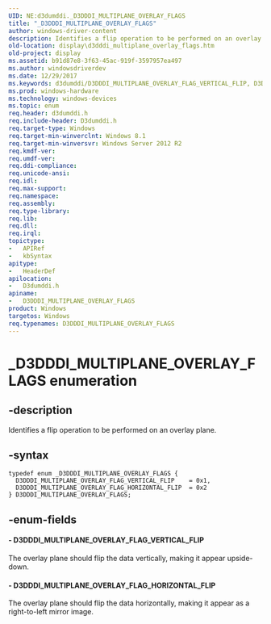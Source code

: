 ```yaml
---
UID: NE:d3dumddi._D3DDDI_MULTIPLANE_OVERLAY_FLAGS
title: "_D3DDDI_MULTIPLANE_OVERLAY_FLAGS"
author: windows-driver-content
description: Identifies a flip operation to be performed on an overlay plane.
old-location: display\d3dddi_multiplane_overlay_flags.htm
old-project: display
ms.assetid: b91d87e8-3f63-45ac-919f-3597957ea497
ms.author: windowsdriverdev
ms.date: 12/29/2017
ms.keywords: d3dumddi/D3DDDI_MULTIPLANE_OVERLAY_FLAG_VERTICAL_FLIP, D3DDDI_MULTIPLANE_OVERLAY_FLAGS, d3dumddi/D3DDDI_MULTIPLANE_OVERLAY_FLAG_HORIZONTAL_FLIP, D3DDDI_MULTIPLANE_OVERLAY_FLAG_VERTICAL_FLIP, d3dumddi/D3DDDI_MULTIPLANE_OVERLAY_FLAGS, display.d3dddi_multiplane_overlay_flags, _D3DDDI_MULTIPLANE_OVERLAY_FLAGS, D3DDDI_MULTIPLANE_OVERLAY_FLAGS enumeration [Display Devices], D3DDDI_MULTIPLANE_OVERLAY_FLAG_HORIZONTAL_FLIP
ms.prod: windows-hardware
ms.technology: windows-devices
ms.topic: enum
req.header: d3dumddi.h
req.include-header: D3dumddi.h
req.target-type: Windows
req.target-min-winverclnt: Windows 8.1
req.target-min-winversvr: Windows Server 2012 R2
req.kmdf-ver: 
req.umdf-ver: 
req.ddi-compliance: 
req.unicode-ansi: 
req.idl: 
req.max-support: 
req.namespace: 
req.assembly: 
req.type-library: 
req.lib: 
req.dll: 
req.irql: 
topictype:
-	APIRef
-	kbSyntax
apitype:
-	HeaderDef
apilocation:
-	D3dumddi.h
apiname:
-	D3DDDI_MULTIPLANE_OVERLAY_FLAGS
product: Windows
targetos: Windows
req.typenames: D3DDDI_MULTIPLANE_OVERLAY_FLAGS
---
```


# _D3DDDI_MULTIPLANE_OVERLAY_FLAGS enumeration


## -description


Identifies a flip operation to be performed on an overlay plane.


## -syntax


````
typedef enum _D3DDDI_MULTIPLANE_OVERLAY_FLAGS { 
  D3DDDI_MULTIPLANE_OVERLAY_FLAG_VERTICAL_FLIP    = 0x1,
  D3DDDI_MULTIPLANE_OVERLAY_FLAG_HORIZONTAL_FLIP  = 0x2
} D3DDDI_MULTIPLANE_OVERLAY_FLAGS;
````


## -enum-fields




#### - D3DDDI_MULTIPLANE_OVERLAY_FLAG_VERTICAL_FLIP

The overlay plane should flip the data vertically, making it appear upside-down.


#### - D3DDDI_MULTIPLANE_OVERLAY_FLAG_HORIZONTAL_FLIP

The overlay plane should flip the data horizontally, making it appear as a right-to-left mirror image.

